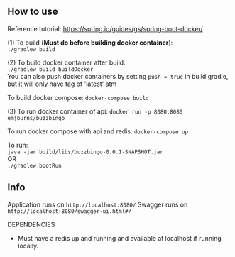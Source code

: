## How to use
Reference tutorial: https://spring.io/guides/gs/spring-boot-docker/  

(1) To build (**Must do before building docker container**):  
`./gradlew build`  

(2) To build docker container after build:  
`./gradlew build buildDocker`  
You can also push docker containers by setting `push = true` in build.gradle, but it will only have tag of 'latest' atm  

To build docker compose:
`docker-compose build`

(3) To run docker container of api:
`docker run -p 8080:8080 emjburns/buzzbingo`

To run docker compose with api and redis: 
`docker-compose up`

To run:  
`java -jar build/libs/buzzbingo-0.0.1-SNAPSHOT.jar`  
OR  
`./gradlew bootRun`


## Info

Application runs on `http://localhost:8080/`
Swagger runs on `http://localhost:8080/swagger-ui.html#/`

DEPENDENCIES  
- Must have a redis up and running and available at localhost if running locally.
  

